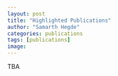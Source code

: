 ```yaml
---
layout: post
title: "Highlighted Publications"
author: "Samarth Hegde"
categories: publications
tags: [publications]
image: 
---
```


TBA
